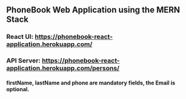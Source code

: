 ## PhoneBook Web Application using the MERN Stack

### React UI: https://phonebook-react-application.herokuapp.com/


### API Server: https://phonebook-react-application.herokuapp.com/persons/

 
 
#### firstName, lastName and phone are mandatory fields, the Email is optional.
